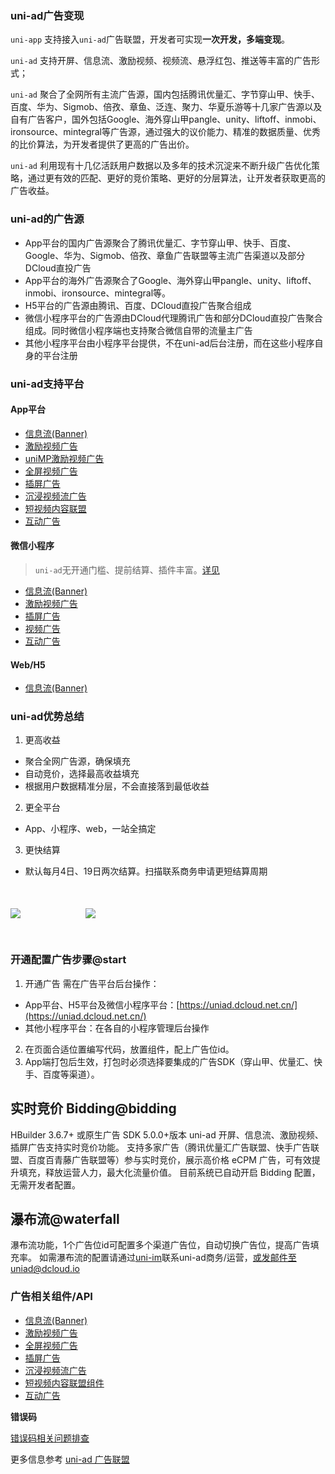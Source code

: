 ### uni-ad广告变现

`uni-app` 支持接入`uni-ad`广告联盟，开发者可实现**一次开发，多端变现**。

`uni-ad` 支持开屏、信息流、激励视频、视频流、悬浮红包、推送等丰富的广告形式；

`uni-ad` 聚合了全网所有主流广告源，国内包括腾讯优量汇、字节穿山甲、快手、百度、华为、Sigmob、倍孜、章鱼、泛连、聚力、华夏乐游等十几家广告源以及自有广告客户，国外包括Google、海外穿山甲pangle、unity、liftoff、inmobi、ironsource、mintegral等广告源，通过强大的议价能力、精准的数据质量、优秀的比价算法，为开发者提供了更高的广告出价。

`uni-ad` 利用现有十几亿活跃用户数据以及多年的技术沉淀来不断升级广告优化策略，通过更有效的匹配、更好的竞价策略、更好的分层算法，让开发者获取更高的广告收益。


### uni-ad的广告源

- App平台的国内广告源聚合了腾讯优量汇、字节穿山甲、快手、百度、Google、华为、Sigmob、倍孜、章鱼广告联盟等主流广告渠道以及部分DCloud直投广告
- App平台的海外广告源聚合了Google、海外穿山甲pangle、unity、liftoff、inmobi、ironsource、mintegral等。
- H5平台的广告源由腾讯、百度、DCloud直投广告聚合组成
- 微信小程序平台的广告源由DCloud代理腾讯广告和部分DCloud直投广告聚合组成。同时微信小程序端也支持聚合微信自带的流量主广告
- 其他小程序平台由小程序平台提供，不在uni-ad后台注册，而在这些小程序自身的平台注册


### uni-ad支持平台

#### App平台

- [信息流(Banner)](https://uniapp.dcloud.net.cn/uni-ad/ad-component.html)
- [激励视频广告](https://uniapp.dcloud.net.cn/uni-ad/ad-rewarded-video.html)
- [uniMP激励视频广告](https://uniapp.dcloud.net.cn/uni-ad/unimp.html)
- [全屏视频广告](https://uniapp.dcloud.net.cn/uni-ad/ad-fullscreen-video.html)
- [插屏广告](https://uniapp.dcloud.net.cn/uni-ad/ad-interstitial.html)
- [沉浸视频流广告](https://uniapp.dcloud.net.cn/uni-ad/ad-draw.html)
- [短视频内容联盟](https://uniapp.dcloud.net.cn/uni-ad/ad-content-page.html)
- [互动广告](https://uniapp.dcloud.net.cn/uni-ad/ad-interactive.html)

#### 微信小程序

> `uni-ad`无开通门槛、提前结算、插件丰富。[详见](https://uniapp.dcloud.net.cn/uni-ad/ad-weixin.html)

- [信息流(Banner)](https://uniapp.dcloud.net.cn/uni-ad/ad-component.html)
- [激励视频广告](https://uniapp.dcloud.net.cn/uni-ad/ad-rewarded-video.html)
- [插屏广告](https://uniapp.dcloud.net.cn/uni-ad/ad-interstitial.html)
- [视频广告](https://uniapp.dcloud.net.cn/uni-ad/ad-video.html)
- [互动广告](https://uniapp.dcloud.net.cn/uni-ad/ad-interactive.html)

#### Web/H5

- [信息流(Banner)](https://uniapp.dcloud.net.cn/uni-ad/ad-component.html)


### uni-ad优势总结
1. 更高收益
  - 聚合全网广告源，确保填充
  - 自动竞价，选择最高收益填充
  - 根据用户数据精准分层，不会直接落到最低收益
2. 更全平台
  - App、小程序、web，一站全搞定
3. 更快结算
  - 默认每月4日、19日两次结算。扫描联系商务申请更短结算周期

<figure style="margin: 50px 0;">
  <img src="https://web-ext-storage.dcloud.net.cn/doc/ad/wx_qrcode/uni-ad-wx-1.png">
  <img style="margin-left: 100px" src="https://web-ext-storage.dcloud.net.cn/doc/ad/wx_qrcode/uni-ad-wx-2.png">
</figure>

### 开通配置广告步骤@start

1. 开通广告
需在广告平台后台操作：
* App平台、H5平台及微信小程序平台：[https://uniad.dcloud.net.cn/](https://uniad.dcloud.net.cn/)
* 其他小程序平台：在各自的小程序管理后台操作
2. 在页面合适位置编写代码，放置组件，配上广告位id。
3. App端打包后生效，打包时必须选择要集成的广告SDK（穿山甲、优量汇、快手、百度等渠道）。


## 实时竞价 Bidding@bidding

HBuilder 3.6.7+ 或原生广告 SDK 5.0.0+版本 uni-ad 开屏、信息流、激励视频、插屏广告支持实时竞价功能。
支持多家广告（腾讯优量汇广告联盟、快手广告联盟、百度百青藤广告联盟等）参与实时竞价，展示高价格 eCPM 广告，可有效提升填充，释放运营人力，最大化流量价值。
目前系统已自动开启 Bidding 配置，无需开发者配置。

## 瀑布流@waterfall
瀑布流功能，1个广告位id可配置多个渠道广告位，自动切换广告位，提高广告填充率。 如需瀑布流的配置请通过[uni-im](https://im.dcloud.net.cn/#/?joinGroup=65d85fc09847e92db03ff81a&&oauthToken=ffa042cb5287136b8aba3b13a9ce5821)联系uni-ad商务/运营，或发邮件至uniad@dcloud.io

### 广告相关组件/API

- [信息流(Banner)](https://uniapp.dcloud.net.cn/uni-ad/ad-component.html)
- [激励视频广告](https://uniapp.dcloud.net.cn/uni-ad/ad-rewarded-video.html)
- [全屏视频广告](https://uniapp.dcloud.net.cn/uni-ad/ad-fullscreen-video.html)
- [插屏广告](https://uniapp.dcloud.net.cn/uni-ad/ad-interstitial.html)
- [沉浸视频流广告](https://uniapp.dcloud.net.cn/uni-ad/ad-draw.html)
- [短视频内容联盟组件](https://uniapp.dcloud.net.cn/uni-ad/ad-content-page.html)
- [互动广告](https://uniapp.dcloud.net.cn/uni-ad/ad-interactive.html)

**错误码**

[错误码相关问题排查](https://uniapp.dcloud.net.cn/uni-ad/ad-error-code.html)


更多信息参考 [uni-ad 广告联盟](https://uniad.dcloud.net.cn)
